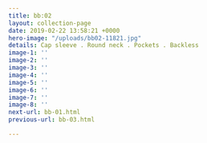 ```yaml
---
title: bb:02
layout: collection-page
date: 2019-02-22 13:58:21 +0000
hero-image: "/uploads/bb02-11821.jpg"
details: Cap sleeve . Round neck . Pockets . Backless
image-1: ''
image-2: ''
image-3: ''
image-4: ''
image-5: ''
image-6: ''
image-7: ''
image-8: ''
next-url: bb-01.html
previous-url: bb-03.html

---
```

